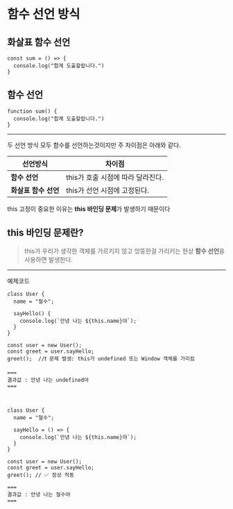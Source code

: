 # 함수 선언 방식

## 화살표 함수 선언

```
const sum = () => {
  console.log("합계 도출할랍니다.")
}
```

## 함수 선언

```
function sum() {
  console.log("합계 도출할랍니다.")
}
```

---

두 선언 방식 모두 함수를 선언하는것이지만
주 차이점은 아래와 같다.

| 선언방식             | 차이점                            |
| -------------------- | --------------------------------- |
| **함수 선언**        | this가 호출 시점에 따라 달라진다. |
| **화살표 함수 선언** | this가 선언 시점에 고정된다.      |

this 고정이 중요한 이유는 **this 바인딩 문제**가 발생하기 때문이다

## this 바인딩 문제란?

> this가 우리가 생각한 객체를 가르키지 않고 엉뚱한걸 가리키는 현상
> **함수 선언**을 사용하면 발생한다.

---

예제코드

```
class User {
  name = "철수";

  sayHello() {
    console.log(`안녕 나는 ${this.name}야`);
  }
}

const user = new User();
const greet = user.sayHello;
greet();  //❗ 문제 발생: this가 undefined 또는 Window 객체를 가리킴

===
결과값 : 안녕 나는 undefined야
===



class User {
  name = "철수";

  sayHello = () => {
    console.log(`안녕 나는 ${this.name}야`);
  }
}

const user = new User();
const greet = user.sayHello;
greet(); // ✅ 정상 작동

===
결과값 : 안녕 나는 철수야
===

```
